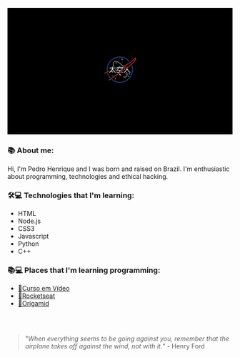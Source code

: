  <p align="center">
    <img windth="250"; src="https://github.com/Pedro-Henrique05/Pedro-Henrique05/blob/main/nasa.png">

### 📚 About me:
Hi, I'm Pedro Henrique and I was born and raised on Brazil. I'm enthusiastic about programming, technologies and ethical hacking.

### 🛠💻 Technologies that I'm learning:

- HTML
- Node.js
- CSS3
- Javascript
- Python
- C++

### 📚💻 Places that I'm learning programming:

- [🖖Curso em Vídeo](https://www.cursoemvideo.com/)
- [🚀Rocketseat](https://app.rocketseat.com.br/)
- [🐺Origamid](https://www.origamid.com/)

<br>
<br>

> "*When everything seems to be going against you, remember that the airplane takes off against the wind, not with it.*" - Henry Ford
